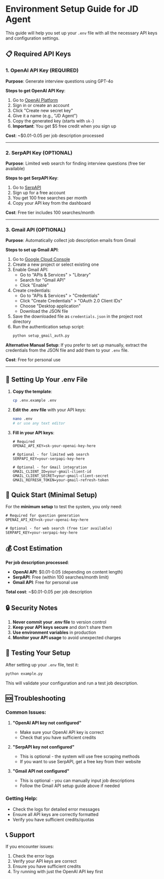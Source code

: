 # Environment Setup Guide for JD Agent

This guide will help you set up your `.env` file with all the necessary API keys and configuration settings.

## 📋 Required API Keys

### 1. OpenAI API Key (REQUIRED)

**Purpose**: Generate interview questions using GPT-4o

**Steps to get OpenAI API Key**:
1. Go to [OpenAI Platform](https://platform.openai.com/api-keys)
2. Sign in or create an account
3. Click "Create new secret key"
4. Give it a name (e.g., "JD Agent")
5. Copy the generated key (starts with `sk-`)
6. **Important**: You get $5 free credit when you sign up

**Cost**: ~$0.01-0.05 per job description processed

---

### 2. SerpAPI Key (OPTIONAL)

**Purpose**: Limited web search for finding interview questions (free tier available)

**Steps to get SerpAPI Key**:
1. Go to [SerpAPI](https://serpapi.com/dashboard)
2. Sign up for a free account
3. You get 100 free searches per month
4. Copy your API key from the dashboard

**Cost**: Free tier includes 100 searches/month

---

### 3. Gmail API (OPTIONAL)

**Purpose**: Automatically collect job description emails from Gmail

**Steps to set up Gmail API**:
1. Go to [Google Cloud Console](https://console.cloud.google.com/)
2. Create a new project or select existing one
3. Enable Gmail API:
   - Go to "APIs & Services" > "Library"
   - Search for "Gmail API"
   - Click "Enable"
4. Create credentials:
   - Go to "APIs & Services" > "Credentials"
   - Click "Create Credentials" > "OAuth 2.0 Client IDs"
   - Choose "Desktop application"
   - Download the JSON file
5. Save the downloaded file as `credentials.json` in the project root directory
6. Run the authentication setup script:
   ```bash
   python setup_gmail_auth.py
   ```

**Alternative Manual Setup**:
If you prefer to set up manually, extract the credentials from the JSON file and add them to your `.env` file.

**Cost**: Free for personal use

---

## 🔧 Setting Up Your .env File

1. **Copy the template**:
   ```bash
   cp .env.example .env
   ```

2. **Edit the .env file** with your API keys:
   ```bash
   nano .env
   # or use any text editor
   ```

3. **Fill in your API keys**:
   ```env
   # Required
   OPENAI_API_KEY=sk-your-openai-key-here
   
   # Optional - for limited web search
   SERPAPI_KEY=your-serpapi-key-here
   
   # Optional - for Gmail integration
   GMAIL_CLIENT_ID=your-gmail-client-id
   GMAIL_CLIENT_SECRET=your-gmail-client-secret
   GMAIL_REFRESH_TOKEN=your-gmail-refresh-token
   ```

## 🚀 Quick Start (Minimal Setup)

For the **minimum setup** to test the system, you only need:

```env
# Required for question generation
OPENAI_API_KEY=sk-your-openai-key-here

# Optional - for web search (free tier available)
SERPAPI_KEY=your-serpapi-key-here
```

## 💰 Cost Estimation

**Per job description processed**:
- **OpenAI API**: $0.01-0.05 (depending on content length)
- **SerpAPI**: Free (within 100 searches/month limit)
- **Gmail API**: Free for personal use

**Total cost**: ~$0.01-0.05 per job description

## 🔒 Security Notes

1. **Never commit your .env file** to version control
2. **Keep your API keys secure** and don't share them
3. **Use environment variables** in production
4. **Monitor your API usage** to avoid unexpected charges

## 🧪 Testing Your Setup

After setting up your `.env` file, test it:

```bash
python example.py
```

This will validate your configuration and run a test job description.

## 🆘 Troubleshooting

### Common Issues:

1. **"OpenAI API key not configured"**
   - Make sure your OpenAI API key is correct
   - Check that you have sufficient credits

2. **"SerpAPI key not configured"**
   - This is optional - the system will use free scraping methods
   - If you want to use SerpAPI, get a free key from their website

3. **"Gmail API not configured"**
   - This is optional - you can manually input job descriptions
   - Follow the Gmail API setup guide above if needed

### Getting Help:

- Check the logs for detailed error messages
- Ensure all API keys are correctly formatted
- Verify you have sufficient credits/quotas

## 📞 Support

If you encounter issues:
1. Check the error logs
2. Verify your API keys are correct
3. Ensure you have sufficient credits
4. Try running with just the OpenAI API key first 